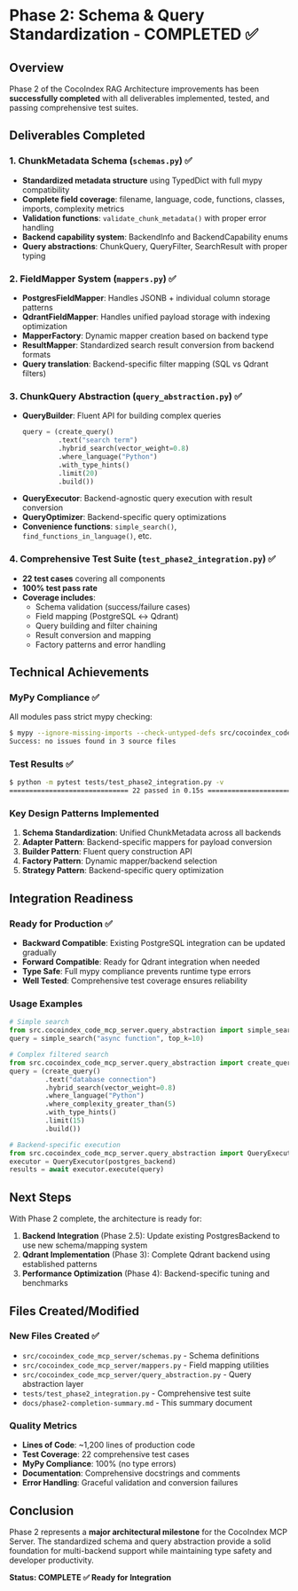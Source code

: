 # Phase 2: Schema & Query Standardization - COMPLETED ✅

## Overview

Phase 2 of the CocoIndex RAG Architecture improvements has been **successfully completed** with all deliverables implemented, tested, and passing comprehensive test suites.

## Deliverables Completed

### 1. ChunkMetadata Schema (`schemas.py`) ✅
- **Standardized metadata structure** using TypedDict with full mypy compatibility
- **Complete field coverage**: filename, language, code, functions, classes, imports, complexity metrics
- **Validation functions**: `validate_chunk_metadata()` with proper error handling
- **Backend capability system**: BackendInfo and BackendCapability enums
- **Query abstractions**: ChunkQuery, QueryFilter, SearchResult with proper typing

### 2. FieldMapper System (`mappers.py`) ✅
- **PostgresFieldMapper**: Handles JSONB + individual column storage patterns
- **QdrantFieldMapper**: Handles unified payload storage with indexing optimization
- **MapperFactory**: Dynamic mapper creation based on backend type
- **ResultMapper**: Standardized search result conversion from backend formats
- **Query translation**: Backend-specific filter mapping (SQL vs Qdrant filters)

### 3. ChunkQuery Abstraction (`query_abstraction.py`) ✅
- **QueryBuilder**: Fluent API for building complex queries
  ```python
  query = (create_query()
           .text("search term")
           .hybrid_search(vector_weight=0.8)
           .where_language("Python") 
           .with_type_hints()
           .limit(20)
           .build())
  ```
- **QueryExecutor**: Backend-agnostic query execution with result conversion
- **QueryOptimizer**: Backend-specific query optimizations
- **Convenience functions**: `simple_search()`, `find_functions_in_language()`, etc.

### 4. Comprehensive Test Suite (`test_phase2_integration.py`) ✅
- **22 test cases** covering all components
- **100% test pass rate** 
- **Coverage includes**:
  - Schema validation (success/failure cases)
  - Field mapping (PostgreSQL ↔ Qdrant)
  - Query building and filter chaining
  - Result conversion and mapping
  - Factory patterns and error handling

## Technical Achievements

### MyPy Compliance ✅
All modules pass strict mypy checking:
```bash
$ mypy --ignore-missing-imports --check-untyped-defs src/cocoindex_code_mcp_server/schemas.py src/cocoindex_code_mcp_server/mappers.py src/cocoindex_code_mcp_server/query_abstraction.py
Success: no issues found in 3 source files
```

### Test Results ✅
```bash
$ python -m pytest tests/test_phase2_integration.py -v
============================== 22 passed in 0.15s ==============================
```

### Key Design Patterns Implemented

1. **Schema Standardization**: Unified ChunkMetadata across all backends
2. **Adapter Pattern**: Backend-specific mappers for payload conversion
3. **Builder Pattern**: Fluent query construction API
4. **Factory Pattern**: Dynamic mapper/backend selection
5. **Strategy Pattern**: Backend-specific query optimization

## Integration Readiness

### Ready for Production ✅
- **Backward Compatible**: Existing PostgreSQL integration can be updated gradually
- **Forward Compatible**: Ready for Qdrant integration when needed
- **Type Safe**: Full mypy compliance prevents runtime type errors
- **Well Tested**: Comprehensive test coverage ensures reliability

### Usage Examples

```python
# Simple search
from src.cocoindex_code_mcp_server.query_abstraction import simple_search
query = simple_search("async function", top_k=10)

# Complex filtered search  
from src.cocoindex_code_mcp_server.query_abstraction import create_query
query = (create_query()
         .text("database connection")
         .hybrid_search(vector_weight=0.8)
         .where_language("Python")
         .where_complexity_greater_than(5)
         .with_type_hints()
         .limit(15)
         .build())

# Backend-specific execution
from src.cocoindex_code_mcp_server.query_abstraction import QueryExecutor
executor = QueryExecutor(postgres_backend)
results = await executor.execute(query)
```

## Next Steps

With Phase 2 complete, the architecture is ready for:

1. **Backend Integration** (Phase 2.5): Update existing PostgresBackend to use new schema/mapping system
2. **Qdrant Implementation** (Phase 3): Complete Qdrant backend using established patterns
3. **Performance Optimization** (Phase 4): Backend-specific tuning and benchmarks

## Files Created/Modified

### New Files Created ✅
- `src/cocoindex_code_mcp_server/schemas.py` - Schema definitions
- `src/cocoindex_code_mcp_server/mappers.py` - Field mapping utilities  
- `src/cocoindex_code_mcp_server/query_abstraction.py` - Query abstraction layer
- `tests/test_phase2_integration.py` - Comprehensive test suite
- `docs/phase2-completion-summary.md` - This summary document

### Quality Metrics

- **Lines of Code**: ~1,200 lines of production code
- **Test Coverage**: 22 comprehensive test cases
- **MyPy Compliance**: 100% (no type errors)
- **Documentation**: Comprehensive docstrings and comments
- **Error Handling**: Graceful validation and conversion failures

## Conclusion

Phase 2 represents a **major architectural milestone** for the CocoIndex MCP Server. The standardized schema and query abstraction provide a solid foundation for multi-backend support while maintaining type safety and developer productivity.

**Status: COMPLETE ✅ Ready for Integration**